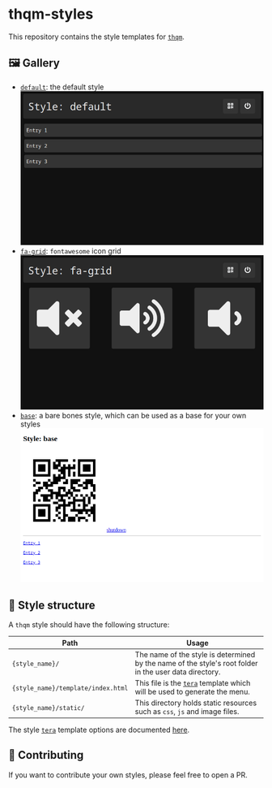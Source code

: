 # thqm-styles

This repository contains the style templates for [`thqm`](https://github.com/loiccoyle/thqm-rs).

## 🖼 Gallery

- [`default`](styles/default): the default style
  ![default style](gallery/default.png)
- [`fa-grid`](styles/fa-gtid): `fontawesome` icon grid
  ![fa-grid style](gallery/fa-grid.png)
- [`base`](styles/base): a bare bones style, which can be used as a base for your own styles
  ![base style](gallery/base.png)

## 🎨 Style structure

A `thqm` style should have the following structure:

| Path                               | Usage                                                                                                          |
| ---------------------------------- | -------------------------------------------------------------------------------------------------------------- |
| `{style_name}/`                    | The name of the style is determined by the name of the style's root folder in the user data directory.         |
| `{style_name}/template/index.html` | This file is the [`tera`](https://docs.rs/tera/latest/tera/) template which will be used to generate the menu. |
| `{style_name}/static/`             | This directory holds static resources such as `css`, `js` and image files.                                     |

The style [`tera`](https://docs.rs/tera/latest/tera/) template options are documented [here](https://docs.rs/thqm/latest/thqm/styles/struct.TemplateOptions.html).

## 👤 Contributing

If you want to contribute your own styles, please feel free to open a PR.
